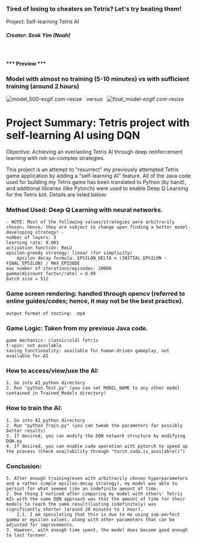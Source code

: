 ### Tired of losing to cheaters on Tetris? Let's try beating them!
Project: Self-learning Tetris AI 
##### Creator: Seok Yim (Noah)
<br>

#### *** Preview *** 
### Model with almost no training (5-10 minutes) vs with sufficient training (around 2 hours)
![model_500-ezgif com-resize](https://github.com/seokyim8/Tetris/assets/49558316/2334edb3-d3af-4d02-a010-c4b349faee1a)&nbsp;&nbsp;&nbsp;versus&nbsp;&nbsp;&nbsp;![final_model-ezgif com-resize](https://github.com/seokyim8/Tetris/assets/49558316/00f62457-6435-44f3-bb47-b6f0df098025)


# Project Summary: Tetris project with self-learning AI using DQN

Objective: Achieving an everlasting Tetris AI through deep reinforcement learning with not-so-complex strategies.

This project is an attempt to "resurrect" my previously attempted Tetris game application by adding a "self-learning AI" feature. All of the Java code used for building my Tetris game has been translated 
to Python (by hand), and additional libraries (like Pytorch) were used to enable Deep Q Learning for the Tetris bot. Details are listed below:

### Method Used: Deep Q Learning with neural networks.
    - NOTE: Most of the following values/strategies were arbitrarily chosen; hence, they are subject to change upon finding a better model-developing strategy! -
    number of layers: 3
    learning rate: 0.001
    activation function: ReLU
    epsilon-greedy strategy: linear (for simplicity)
        epsilon decay formula: EPSILON_DELTA = (INITIAL_EPSILON - FINAL_EPSILON) / MAX_EPISODE
    max number of iterations/episodes: 20000 
    gamma(discount factor/rate) = 0.99
    batch size = 512

### Game screen rendering: handled through opencv (referred to online guides/codes; hence, it may not be the best practice).
    output format of testing: .mp4

### Game Logic: Taken from my previous Java code.
    game mechanics: classic(old) Tetris
    t-spin: not available
    saving functionality: available for human-driven gameplay, not available for AI

### How to access/view/use the AI:
    1. Go into AI_python directory
    2. Run "python Test.py" (you can set MODEL_NAME to any other model contained in Trained_Models directory)

### How to train the AI:
    1. Go into AI_python directory
    2. Run "python Train.py" (you can tweak the parameters for possibly better results)
    3. If desired, you can modify the DQN network structure by modifying DQN.py
    4. If desired, you can enable cuda operation with pytorch to speed up the process (Check availability through "torch.cuda.is_available()") 

### Conclusion:
    1. After enough training(even with arbitrarily chosen hyperparameters and a rather simple epsilon-decay strategy), my model was able to persist for what seemed like an indefinite amount of time.
    2. One thing I noticed after comparing my model with others' Tetris AIs with the same DQN approach was that the amount of time for their models to reach the same result(lasting indefinitely) was significantly shorter (around 20 minutes to 1 hour).
        2.1. I am speculating that this is due to me using sub-perfect gamma or epsilon values, along with other parameters that can be adjusted for improvements.
    3. However, with enough time spent, the model does become good enough to last forever. 
